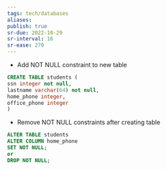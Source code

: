 ```yaml
---
tags: tech/databases
aliases:
publish: true
sr-due: 2022-10-29
sr-interval: 16
sr-ease: 270
---
```


- Add NOT NULL constraint to new table
```sql
CREATE TABLE students (
ssn integer not null,
lastname varchar(64) not null,
home_phone integer,
office_phone integer
)
```

- Remove NOT NULL constraints after creating table
```sql
ALTER TABLE students
ALTER COLUMN home_phone
SET NOT NULL;
or 
DROP NOT NULL;
```
